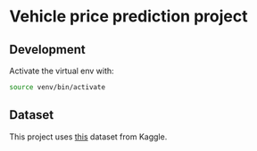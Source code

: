 # Vehicle price prediction project
## Development
Activate the virtual env with:
```zsh
source venv/bin/activate
```

## Dataset
This project uses [this](https://www.kaggle.com/datasets/syedanwarafridi/vehicle-sales-data/data) dataset from Kaggle.